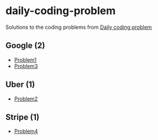 # daily-coding-problem
Solutions to the coding problems from [Daily coding problem](https://dailycodingproblem.com/)



## **Google (2)**
- [Problem1](src/main/java/in/ashwanik/dcp/problem1)
- [Problem3](src/main/java/in/ashwanik/dcp/problem3)

## **Uber (1)**
- [Problem2](src/main/java/in/ashwanik/dcp/problem2)

## **Stripe (1)**
- [Problem4](src/main/java/in/ashwanik/dcp/problem4)
